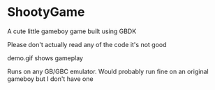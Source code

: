 # ShootyGame
 A cute little gameboy game built using GBDK

Please don't actually read any of the code it's not good

demo.gif shows gameplay

Runs on any GB/GBC emulator. Would probably run fine on an original gameboy but I don't have one
